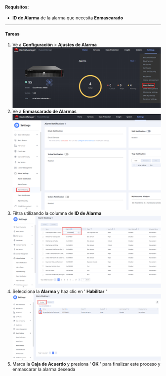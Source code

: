 
#### **Requisitos:**

* **ID de Alarma** de la alarma que necesita **Enmascarado**

---

#### **Tareas**

1. Ve a **Configuración** > **Ajustes de Alarma**
   ![AlarmMasking001](../../Images/AlarmMasking001.png)
2. Ve a **Enmascarado de Alarmas**
   ![AlarmMasking002](../../Images/AlarmMasking002.png)
3. Filtra utilizando la columna de **ID de Alarma**
   ![AlarmMasking003](../../Images/AlarmMasking003.png)
4. Selecciona la **Alarma** y haz clic en ' **Habilitar** '
   ![AlarmMasking004](../../Images/AlarmMasking004.png)
5. Marca la **Caja de Acuerdo** y presiona ' **OK** ' para finalizar este proceso y enmascarar la alarma deseada
